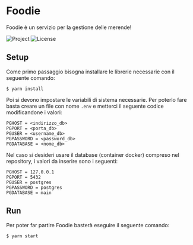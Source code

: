 # Foodie
Foodie è un servizio per la gestione delle merende!

![Project](https://img.shields.io/badge/Project-School-brightgreen)
![License](https://img.shields.io/github/license/Pippopad/Foodie)

## Setup
Come primo passaggio bisogna installare le librerie necessarie con il seguente comando:
```shell
$ yarn install
```

Poi si devono impostare le variabili di sistema necessarie. Per poterlo fare basta creare un file con nome `.env` e metterci il seguente codice modificandone i valori:
```
PGHOST = <indirizzo_db>
PGPORT = <porta_db>
PGUSER = <username_db>
PGPASSWORD = <password_db>
PGDATABASE = <nome_db>
```

Nel caso si desideri usare il database (container docker) compreso nel repository, i valori da inserire sono i seguenti:
```
PGHOST = 127.0.0.1
PGPORT = 5432
PGUSER = postgres
PGPASSWORD = postgres
PGDATABASE = main
```

## Run
Per poter far partire Foodie basterà eseguire il seguente comando:
```shell
$ yarn start
```